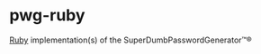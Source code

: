 # pwg-ruby

[Ruby](https://www.ruby-lang.org/en/) implementation(s) of the SuperDumbPasswordGenerator™®

